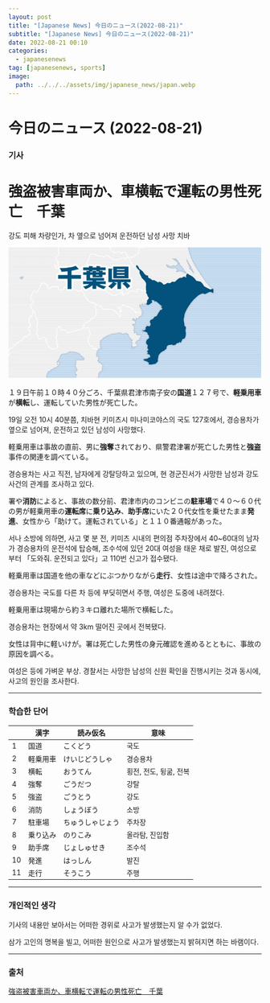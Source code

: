 ```yaml
---
layout: post
title: "[Japanese News] 今日のニュース(2022-08-21)"
subtitle: "[Japanese News] 今日のニュース(2022-08-21)"
date: 2022-08-21 00:10
categories:
  - japanesenews
tag: [japanesenews, sports]
image:
  path: ../../../assets/img/japanese_news/japan.webp
---
```


# 今日のニュース (2022-08-21)

### 기사

# **強盗被害車両か、車横転で運転の男性死亡　千葉**

강도 피해 차량인가, 차 옆으로 넘어져 운전하던 남성 사망 치바

![chiba.png](../../assets/img/japanese_news/2022-08-21-jn-news/chiba.png)

１９日午前１０時４０分ごろ、千葉県君津市南子安の**国道**１２７号で、**軽乗用車**が**横転**し、運転していた男性が死亡した。

19일 오전 10시 40분쯤, 치바현 키미츠시 미나미코야스의 국도 127호에서, 경승용차가 옆으로 넘어져, 운전하고 있던 남성이 사망했다.

軽乗用車は事故の直前、男に**強奪**されており、県警君津署が死亡した男性と**強盗**事件の関連を調べている。

경승용차는 사고 직전, 남자에게 강탈당하고 있으며, 현 경군진서가 사망한 남성과 강도 사건의 관계를 조사하고 있다.

署や**消防**によると、事故の数分前、君津市内のコンビニの**駐車場**で４０～６０代の男が軽乗用車の**運転席**に**乗り込み**、**助手席**にいた２０代女性を乗せたまま**発進**、女性から「助けて。運転されている」と１１０番通報があった。

서나 소방에 의하면, 사고 몇 분 전, 키미츠 시내의 편의점 주차장에서 40~60대의 남자가 경승용차의 운전석에 탑승해, 조수석에 있던 20대 여성을 태운 채로 발진, 여성으로부터 「도와줘. 운전되고 있다」고 110번 신고가 접수됐다.

軽乗用車は国道を他の車などにぶつかりながら**走行**、女性は途中で降ろされた。

경승용차는 국도를 다른 차 등에 부딪히면서 주행, 여성은 도중에 내려졌다.

軽乗用車は現場から約３キロ離れた場所で横転した。

경승용차는 현장에서 약 3km 떨어진 곳에서 전복됐다.

女性は背中に軽いけが。署は死亡した男性の身元確認を進めるとともに、事故の原因を調べる。

여성은 등에 가벼운 부상. 경찰서는 사망한 남성의 신원 확인을 진행시키는 것과 동시에, 사고의 원인을 조사한다.

---

### 학습한 단어

|  | 漢字 | 読み仮名 | 意味 |
| --- | --- | --- | --- |
| 1 | 国道 | こくどう | 국도 |
| 2 | 軽乗用車 | けいじどうしゃ | 경승용차 |
| 3 | 横転 | おうてん | 횡전, 전도, 뒹굶, 전복 |
| 4 | 強奪 | ごうだつ | 강탈 |
| 5 | 強盗 | ごうとう | 강도 |
| 6 | 消防 | しょうぼう | 소방 |
| 7 | 駐車場 | ちゅうしゃじょう | 주차장 |
| 8 | 乗り込み | のりこみ | 올라탐, 진입함 |
| 9 | 助手席 | じょしゅせき | 조수석 |
| 10 | 発進 | はっしん | 발진 |
| 11 | 走行 | そうこう | 주행 |

---

### 개인적인 생각

기사의 내용만 보아서는 어떠한 경위로 사고가 발생했는지 알 수가 없었다.

삼가 고인의 명복을 빌고, 어떠한 원인으로 사고가 발생했는지 밝혀지면 하는 바램이다.

---

### 출처

[強盗被害車両か、車横転で運転の男性死亡　千葉](https://www.iza.ne.jp/article/20220819-EQAYS6Z2XNOMVP7SOS765K2IGA/)